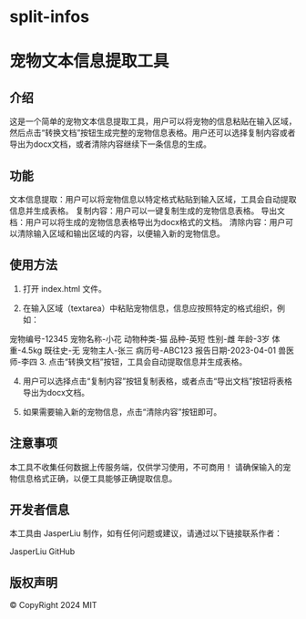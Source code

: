 # split-infos

# 宠物文本信息提取工具
## 介绍
这是一个简单的宠物文本信息提取工具，用户可以将宠物的信息粘贴在输入区域，然后点击“转换文档”按钮生成完整的宠物信息表格。用户还可以选择复制内容或者导出为docx文档，或者清除内容继续下一条信息的生成。

## 功能
文本信息提取：用户可以将宠物信息以特定格式粘贴到输入区域，工具会自动提取信息并生成表格。
复制内容：用户可以一键复制生成的宠物信息表格。
导出文档：用户可以将生成的宠物信息表格导出为docx格式的文档。
清除内容：用户可以清除输入区域和输出区域的内容，以便输入新的宠物信息。
## 使用方法
1. 打开 index.html 文件。

2. 在输入区域（textarea）中粘贴宠物信息，信息应按照特定的格式组织，例如：

宠物编号-12345
宠物名称-小花
动物种类-猫
品种-英短
性别-雌
年龄-3岁
体重-4.5kg
既往史-无
宠物主人-张三
病历号-ABC123
报告日期-2023-04-01
兽医师-李四
3. 点击“转换文档”按钮，工具会自动提取信息并生成表格。

4. 用户可以选择点击“复制内容”按钮复制表格，或者点击“导出文档”按钮将表格导出为docx文档。

5. 如果需要输入新的宠物信息，点击“清除内容”按钮即可。

## 注意事项
本工具不收集任何数据上传服务端，仅供学习使用，不可商用！
请确保输入的宠物信息格式正确，以便工具能够正确提取信息。
## 开发者信息
本工具由 JasperLiu 制作，如有任何问题或建议，请通过以下链接联系作者：

JasperLiu GitHub

## 版权声明
© CopyRight 2024 MIT
